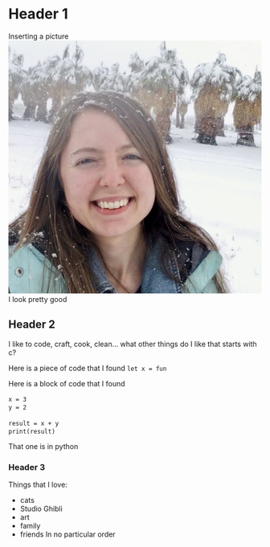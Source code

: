 # Header 1
Inserting a picture
![A picture of me](/images/pic_of_me.jpg)
I look pretty good
## Header 2
I like to code, craft, cook, clean... what other things do I like that starts with c?

Here is a piece of code that I found
`let x = fun`

Here is a block of code that I found
```
x = 3
y = 2

result = x + y
print(result)
```
That one is in python
### Header 3
Things that I love:
* cats
* Studio Ghibli
* art
* family
* friends
In no particular order